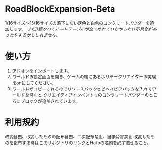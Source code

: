 # RoadBlockExpansion-Beta
1/16サイズ〜16/16サイズの落下しない灰色と白色のコンクリートパウダーを追加します。
*まだβ版なのでルートテーブルが全て作れていなかったり不具合があったりするかもしれません。*

# 使い方
1. アドオンをインポートします。
2. ワールドの設定画面を開き、ゲームの欄にあるホリデークリエイターの実験をonにしてください。
3. ワールドがコピーされるのでリソースパックとビヘイビアパックを入れてワールドを開くと
クリエイティブインベントリのコンクリートパウダーのところにブロックが追加されています。

# 利用規約
改変自由、改変したものの配布自由、二次配布禁止、自作発言禁止
改変したものを配布する時はこのリポジトリのリンクとHakoの名前を必ず載せること。
